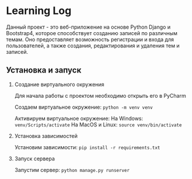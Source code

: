 # Learning Log

Данный проект - это веб-приложение на основе Python Django и Bootstrap4, которое способствует созданию записей по различным темам. Оно предоставляет возможность регистрации и входа для пользователей, а также создания, редактирования и удаления тем и записей.
## Установка и запуск

1. Создание виртуального окружения
   
   Для начала работы с проектом необходимо открыть его в PyCharm

   Создаем виртуальное окружение: `python -m venv venv`

   Активируем виртуальное окружение:
     На Windows: `venv/Scripts/activate`
     На MacOS и Linux: `source venv/bin/activate`

2. Установка зависимостей
   
   Установим зависимости: `pip install -r requirements.txt`

3. Запуск сервера

   Запустим сервер: `python manage.py runserver`
